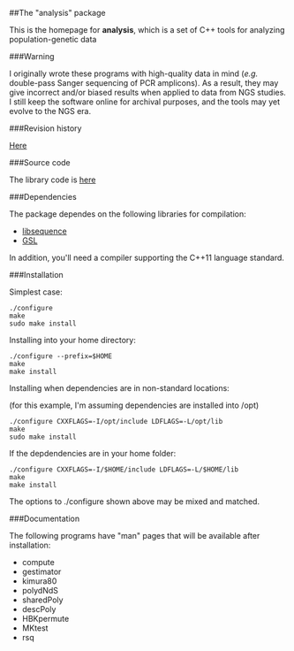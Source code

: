 ##The "analysis" package

This is the homepage for __analysis__, which is a set of C++ tools for analyzing population-genetic data

###Warning

I originally wrote these programs with high-quality data in mind (_e.g._ double-pass Sanger sequencing of PCR amplicons).  As a result, they may give incorrect and/or biased results when applied to data from NGS studies.  I still keep the software online for archival purposes, and the tools may yet evolve to the NGS era.

###Revision history

[Here](REVISION_HISTORY.md)

###Source code

The library code is [here](https://github.com/molpopgen/analysis)

###Dependencies 

The package dependes on the following libraries for compilation:

* [libsequence](http://molpopgen.github.io/libsequence)
* [GSL](http://gnu.org/software/gsl)

In addition, you'll need a compiler supporting the C++11 language standard.

###Installation

Simplest case:

```
./configure
make
sudo make install
```

Installing into your home directory:

```
./configure --prefix=$HOME
make
make install
```

Installing when dependencies are in non-standard locations:

(for this example, I'm assuming dependencies are installed into /opt)

```
./configure CXXFLAGS=-I/opt/include LDFLAGS=-L/opt/lib
make 
sudo make install
```

If the depdendencies are in your home folder:

```
./configure CXXFLAGS=-I/$HOME/include LDFLAGS=-L/$HOME/lib
make 
make install
```

The options to ./configure shown above may be mixed and matched.

###Documentation

The following programs have "man" pages that will be available after installation:

* compute
* gestimator
* kimura80
* polydNdS
* sharedPoly
* descPoly
* HBKpermute
* MKtest
* rsq


